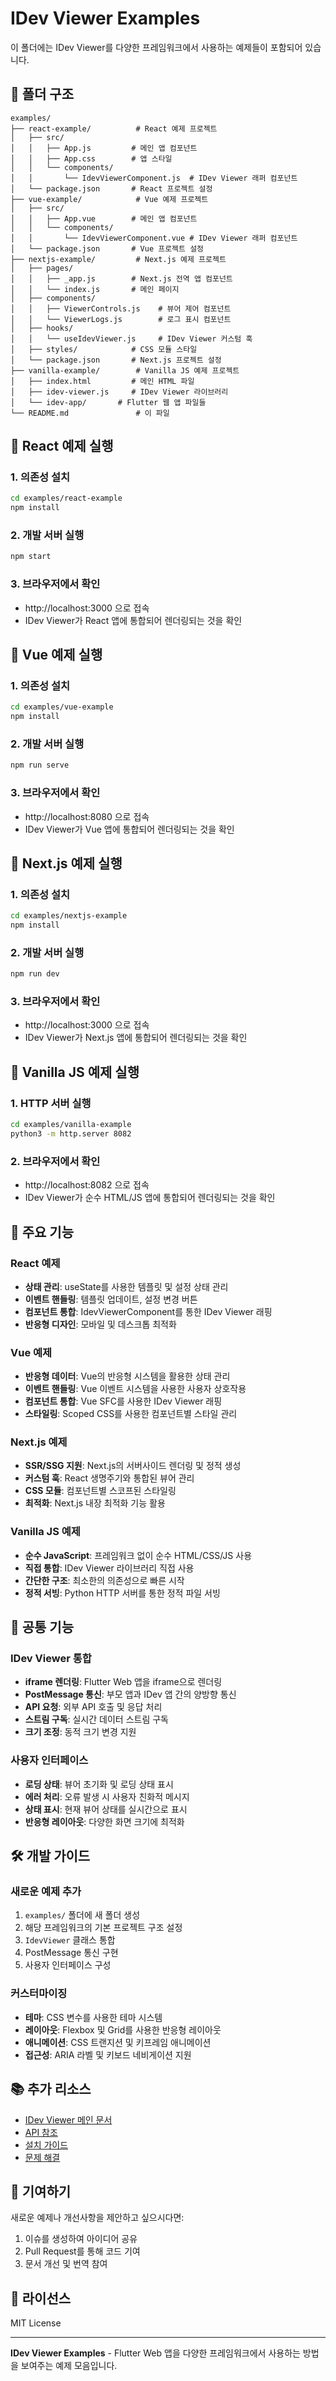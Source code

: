 # IDev Viewer Examples

이 폴더에는 IDev Viewer를 다양한 프레임워크에서 사용하는 예제들이 포함되어 있습니다.

## 📁 폴더 구조

```
examples/
├── react-example/          # React 예제 프로젝트
│   ├── src/
│   │   ├── App.js         # 메인 앱 컴포넌트
│   │   ├── App.css        # 앱 스타일
│   │   └── components/
│   │       └── IdevViewerComponent.js  # IDev Viewer 래퍼 컴포넌트
│   └── package.json       # React 프로젝트 설정
├── vue-example/            # Vue 예제 프로젝트
│   ├── src/
│   │   ├── App.vue        # 메인 앱 컴포넌트
│   │   └── components/
│   │       └── IdevViewerComponent.vue # IDev Viewer 래퍼 컴포넌트
│   └── package.json       # Vue 프로젝트 설정
├── nextjs-example/         # Next.js 예제 프로젝트
│   ├── pages/
│   │   ├── _app.js        # Next.js 전역 앱 컴포넌트
│   │   └── index.js       # 메인 페이지
│   ├── components/
│   │   ├── ViewerControls.js    # 뷰어 제어 컴포넌트
│   │   └── ViewerLogs.js        # 로그 표시 컴포넌트
│   ├── hooks/
│   │   └── useIdevViewer.js     # IDev Viewer 커스텀 훅
│   ├── styles/            # CSS 모듈 스타일
│   └── package.json       # Next.js 프로젝트 설정
├── vanilla-example/        # Vanilla JS 예제 프로젝트
│   ├── index.html         # 메인 HTML 파일
│   ├── idev-viewer.js     # IDev Viewer 라이브러리
│   └── idev-app/       # Flutter 웹 앱 파일들
└── README.md               # 이 파일
```

## 🚀 React 예제 실행

### 1. 의존성 설치
```bash
cd examples/react-example
npm install
```

### 2. 개발 서버 실행
```bash
npm start
```

### 3. 브라우저에서 확인
- http://localhost:3000 으로 접속
- IDev Viewer가 React 앱에 통합되어 렌더링되는 것을 확인

## 🚀 Vue 예제 실행

### 1. 의존성 설치
```bash
cd examples/vue-example
npm install
```

### 2. 개발 서버 실행
```bash
npm run serve
```

### 3. 브라우저에서 확인
- http://localhost:8080 으로 접속
- IDev Viewer가 Vue 앱에 통합되어 렌더링되는 것을 확인

## 🚀 Next.js 예제 실행

### 1. 의존성 설치
```bash
cd examples/nextjs-example
npm install
```

### 2. 개발 서버 실행
```bash
npm run dev
```

### 3. 브라우저에서 확인
- http://localhost:3000 으로 접속
- IDev Viewer가 Next.js 앱에 통합되어 렌더링되는 것을 확인

## 🚀 Vanilla JS 예제 실행

### 1. HTTP 서버 실행
```bash
cd examples/vanilla-example
python3 -m http.server 8082
```

### 2. 브라우저에서 확인
- http://localhost:8082 으로 접속
- IDev Viewer가 순수 HTML/JS 앱에 통합되어 렌더링되는 것을 확인

## 🔧 주요 기능

### React 예제
- **상태 관리**: useState를 사용한 템플릿 및 설정 상태 관리
- **이벤트 핸들링**: 템플릿 업데이트, 설정 변경 버튼
- **컴포넌트 통합**: IdevViewerComponent를 통한 IDev Viewer 래핑
- **반응형 디자인**: 모바일 및 데스크톱 최적화

### Vue 예제
- **반응형 데이터**: Vue의 반응형 시스템을 활용한 상태 관리
- **이벤트 핸들링**: Vue 이벤트 시스템을 사용한 사용자 상호작용
- **컴포넌트 통합**: Vue SFC를 사용한 IDev Viewer 래핑
- **스타일링**: Scoped CSS를 사용한 컴포넌트별 스타일 관리

### Next.js 예제
- **SSR/SSG 지원**: Next.js의 서버사이드 렌더링 및 정적 생성
- **커스텀 훅**: React 생명주기와 통합된 뷰어 관리
- **CSS 모듈**: 컴포넌트별 스코프된 스타일링
- **최적화**: Next.js 내장 최적화 기능 활용

### Vanilla JS 예제
- **순수 JavaScript**: 프레임워크 없이 순수 HTML/CSS/JS 사용
- **직접 통합**: IDev Viewer 라이브러리 직접 사용
- **간단한 구조**: 최소한의 의존성으로 빠른 시작
- **정적 서빙**: Python HTTP 서버를 통한 정적 파일 서빙

## 📱 공통 기능

### IDev Viewer 통합
- **iframe 렌더링**: Flutter Web 앱을 iframe으로 렌더링
- **PostMessage 통신**: 부모 앱과 IDev 앱 간의 양방향 통신
- **API 요청**: 외부 API 호출 및 응답 처리
- **스트림 구독**: 실시간 데이터 스트림 구독
- **크기 조정**: 동적 크기 변경 지원

### 사용자 인터페이스
- **로딩 상태**: 뷰어 초기화 및 로딩 상태 표시
- **에러 처리**: 오류 발생 시 사용자 친화적 메시지
- **상태 표시**: 현재 뷰어 상태를 실시간으로 표시
- **반응형 레이아웃**: 다양한 화면 크기에 최적화

## 🛠️ 개발 가이드

### 새로운 예제 추가
1. `examples/` 폴더에 새 폴더 생성
2. 해당 프레임워크의 기본 프로젝트 구조 설정
3. `IdevViewer` 클래스 통합
4. PostMessage 통신 구현
5. 사용자 인터페이스 구성

### 커스터마이징
- **테마**: CSS 변수를 사용한 테마 시스템
- **레이아웃**: Flexbox 및 Grid를 사용한 반응형 레이아웃
- **애니메이션**: CSS 트랜지션 및 키프레임 애니메이션
- **접근성**: ARIA 라벨 및 키보드 네비게이션 지원

## 📚 추가 리소스

- [IDev Viewer 메인 문서](../../README.md)
- [API 참조](../../README.md#api-참조)
- [설치 가이드](../../README.md#설치)
- [문제 해결](../../README.md#문제-해결)

## 🤝 기여하기

새로운 예제나 개선사항을 제안하고 싶으시다면:

1. 이슈를 생성하여 아이디어 공유
2. Pull Request를 통해 코드 기여
3. 문서 개선 및 번역 참여

## 📄 라이선스

MIT License

---

**IDev Viewer Examples** - Flutter Web 앱을 다양한 프레임워크에서 사용하는 방법을 보여주는 예제 모음입니다.
